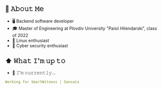 <!---
- 👋 Hi, I’m @IvanKansazov
- 👀 I’m interested in ...
- 🌱 I’m currently learning ...
- 💞️ I’m looking to collaborate on ...
- 📫 How to reach me ...

IvanKansazov/IvanKansazov is a ✨ special ✨ repository because its `README.md` (this file) appears on your GitHub profile.
You can click the Preview link to take a look at your changes.
--->
## :book: 𝙰𝚋𝚘𝚞𝚝 𝙼𝚎
- 🖥 Backend software developer
- 🎓 Master of Engineering at Plovdiv University "Paisii Hilendarski", class of 2022
- 🐧 Linux enthusiast
- 🔐 Cyber security enthusiast 

## ⬆ 𝚆𝚑𝚊𝚝 𝙸'𝚖 𝚞𝚙 𝚝𝚘
- 🔨 𝙸'𝚖 𝚌𝚞𝚛𝚛𝚎𝚗𝚝𝚕𝚢...
```yaml
Working for SmartWitness | Sensata
```
